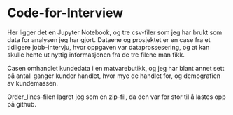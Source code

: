 # Code-for-Interview

Her ligger det en Jupyter Notebook, og tre csv-filer som jeg har brukt som data for analysen jeg har gjort. 
Dataene og prosjektet er en case fra et tidligere jobb-intervju, hvor oppgaven var dataprossesering, 
og at kan skulle hente ut nyttig informasjonen fra de tre filene man fikk. 

Casen omhandlet kundedata i en matvarebutikk, og jeg har blant annet sett på antall ganger kunder handlet, hvor mye de handlet for, 
og demografien av kundemassen.

Order_lines-filen lagret jeg som en zip-fil, da den var for stor til å lastes opp på github. 
